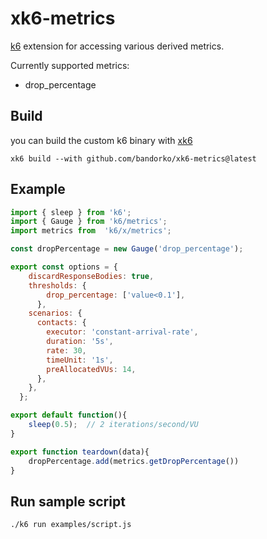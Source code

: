 # xk6-metrics
[k6](https://github.com/grafana/k6) extension for accessing various derived metrics.

Currently supported metrics:
- drop_percentage

## Build
you can build the custom k6 binary with [xk6](https://github.com/grafana/xk6)

```shell
xk6 build --with github.com/bandorko/xk6-metrics@latest
```

## Example
```javascript
import { sleep } from 'k6';
import { Gauge } from 'k6/metrics';
import metrics from  'k6/x/metrics';

const dropPercentage = new Gauge('drop_percentage');

export const options = {
    discardResponseBodies: true,
    thresholds: {
        drop_percentage: ['value<0.1'],
      },
    scenarios: {
      contacts: {
        executor: 'constant-arrival-rate',
        duration: '5s',
        rate: 30,
        timeUnit: '1s',
        preAllocatedVUs: 14,
      },
    },
  };

export default function(){
    sleep(0.5);  // 2 iterations/second/VU
}

export function teardown(data){
    dropPercentage.add(metrics.getDropPercentage())
}
```

## Run sample script
```shell
./k6 run examples/script.js
```